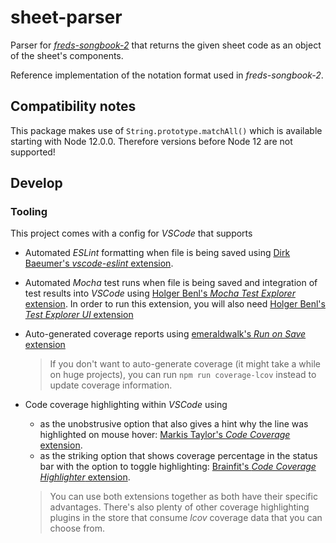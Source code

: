 # sheet-parser
Parser for [_freds-songbook-2_](https://github.com/frederikheld/freds-songbook-2) that returns the given sheet code as an object of the sheet's components.

Reference implementation of the notation format used in _freds-songbook-2_.

## Compatibility notes

This package makes use of `String.prototype.matchAll()` which is available starting with Node 12.0.0. Therefore versions before Node 12 are not supported!

## Develop

### Tooling

This project comes with a config for _VSCode_ that supports
* Automated _ESLint_ formatting when file is being saved using [Dirk Baeumer's _vscode-eslint_ extension](https://marketplace.visualstudio.com/items?itemName=dbaeumer.vscode-eslint).
* Automated _Mocha_ test runs when file is being saved and integration of test results into _VSCode_ using [Holger Benl's _Mocha Test Explorer_ extension](https://marketplace.visualstudio.com/items?itemName=hbenl.vscode-mocha-test-adapter). In order to run this extension, you will also need [Holger Benl's _Test Explorer UI_ extension](https://marketplace.visualstudio.com/items?itemName=hbenl.vscode-test-explorer)
* Auto-generated coverage reports using [emeraldwalk's _Run on Save_ extension](https://marketplace.visualstudio.com/items?itemName=emeraldwalk.runonsave)

    > If you don't want to auto-generate coverage (it might take a while on huge projects), you can run `npm run coverage-lcov` instead to update coverage information.

* Code coverage highlighting within _VSCode_ using
    * as the unobstrusive option that also gives a hint why the line was highlighted on mouse hover: [Markis Taylor's _Code Coverage_ extension](markis.code-coverage).
    * as the striking option that shows coverage percentage in the status bar with the option to toggle highlighting: [Brainfit's _Code Coverage Highlighter_ extension](https://marketplace.visualstudio.com/items?itemName=brainfit.vscode-coverage-highlighter).

    > You can use both extensions together as both have their specific advantages. There's also plenty of other coverage highlighting plugins in the store that consume _lcov_ coverage data that you can choose from.
